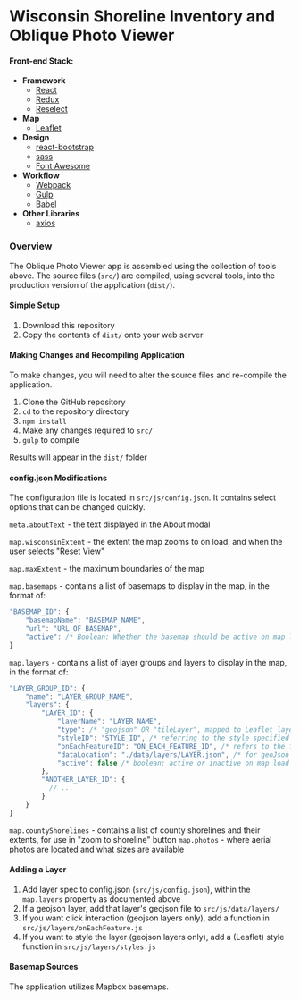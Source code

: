 # Wisconsin Shoreline Inventory and Oblique Photo Viewer

#### Front-end Stack:
 * **Framework**
   * [React](https://facebook.github.io/react/)
   * [Redux](http://redux.js.org/)
   * [Reselect](https://github.com/reactjs/reselect)
 * **Map**
   * [Leaflet](http://leafletjs.com/)
 * **Design**
   * [react-bootstrap](https://react-bootstrap.github.io/)
   * [sass](http://sass-lang.com/)
   * [Font Awesome](http://fontawesome.io/)
 * **Workflow**
   * [Webpack](https://webpack.github.io/)
   * [Gulp](http://gulpjs.com/)
   * [Babel](https://babeljs.io/)
 * **Other Libraries**
   * [axios](https://github.com/mzabriskie/axios)

### Overview
The Oblique Photo Viewer app is assembled using the collection of tools above. The source files (```src/```) are compiled, using several tools, into the production version of the application (```dist/```). 

#### Simple Setup
1. Download this repository
2. Copy the contents of ```dist/``` onto your web server

#### Making Changes and Recompiling Application
To make changes, you will need to alter the source files and re-compile the application. 
1. Clone the GitHub repository 
1. ```cd``` to the repository directory
1. ```npm install```
1. Make any changes required to ```src/```
1. ```gulp``` to compile

Results will appear in the ```dist/``` folder

#### config.json Modifications
The configuration file is located in ```src/js/config.json```. It contains select options that can be changed quickly.

```meta.aboutText``` - the text displayed in the About modal

```map.wisconsinExtent``` - the extent the map zooms to on load, and when the user selects "Reset View"

```map.maxExtent``` - the maximum boundaries of the map

```map.basemaps``` - contains a list of basemaps to display in the map, in the format of:

````Javascript
"BASEMAP_ID": {
    "basemapName": "BASEMAP_NAME",
    "url": "URL_OF_BASEMAP",
    "active": /* Boolean: Whether the basemap should be active on map load */
}
````
```map.layers``` - contains a list of layer groups and layers to display in the map, in the format of:
````Javascript
"LAYER_GROUP_ID": {
    "name": "LAYER_GROUP_NAME",
    "layers": {
        "LAYER_ID": {
            "layerName": "LAYER_NAME",
            "type": /* "geojson" OR "tileLayer", mapped to Leaflet layer types of same name */,
            "styleID": "STYLE_ID", /* referring to the style specified in /src/js/layers/styles.js */
            "onEachFeatureID": "ON_EACH_FEATURE_ID", /* refers to the function specified in /src/js/layers/onEachFeature.js */
            "dataLocation": "./data/layers/LAYER.json", /* for geoJson types, refers to location of geoJSON file with layer data */ 
            "active": false /* boolean: active or inactive on map load */
        },
        "ANOTHER_LAYER_ID": {
          // ...
        }
    }
}
````
```map.countyShorelines``` - contains a list of county shorelines and their extents, for use in "zoom to shoreline" button
```map.photos``` - where aerial photos are located and what sizes are available

#### Adding a Layer
1. Add layer spec to config.json (```src/js/config.json```), within the ```map.layers``` property as documented above
1. If a geojson layer, add that layer's geojson file to ```src/js/data/layers/```
1. If you want click interaction (geojson layers only), add a function in ```src/js/layers/onEachFeature.js```
1. If you want to style the layer (geojson layers only), add a (Leaflet) style function in ```src/js/layers/styles.js``` 

#### Basemap Sources
The application utilizes Mapbox basemaps. 
